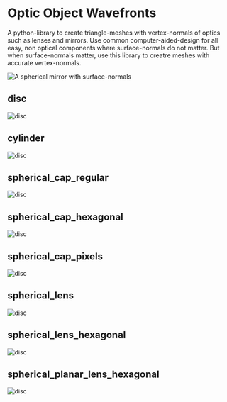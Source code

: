 Optic Object Wavefronts
=======================
A python-library to create triangle-meshes with vertex-normals of optics such as lenses and mirrors.
Use common computer-aided-design for all easy, non optical components where surface-normals do not matter.
But when surface-normals matter, use this library to creatre meshes with accurate vertex-normals.

![A spherical mirror with surface-normals](readme/mirror_render_blender.jpg)


disc
----
![disc](readme/disc.jpg)

cylinder
--------
![disc](readme/cylinder.jpg)

spherical_cap_regular
---------------------
![disc](readme/spherical_cap_regular.jpg)

spherical_cap_hexagonal
-----------------------
![disc](readme/spherical_cap_hexagonal.jpg)

spherical_cap_pixels
--------------------
![disc](readme/spherical_cap_pixels.jpg)

spherical_lens
--------------
![disc](readme/spherical_lens.jpg)

spherical_lens_hexagonal
------------------------
![disc](readme/spherical_lens_hexagonal.jpg)

spherical_planar_lens_hexagonal
-------------------------------
![disc](readme/spherical_planar_lens_hexagonal.jpg)
